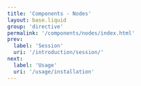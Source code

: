 ```yaml
---
title: 'Components - Nodes'
layout: base.liquid
group: 'directive'
permalink: '/components/nodes/index.html'
prev:
  label: 'Session'
  uri: '/introduction/session/'
next:
  label: 'Usage'
  uri: '/usage/installation'
---
```

